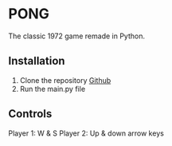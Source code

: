 # PONG
The classic 1972 game remade in Python.

## Installation
1. Clone the repository [Github](https://github.com/jonathantan13/pong-python.git)
2. Run the main.py file

## Controls
Player 1: W & S
Player 2: Up & down arrow keys

